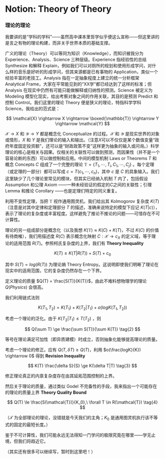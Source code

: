 # Notion: Theory of Theory

### 理论的理论

我要讲的是“学科的学科”——虽然高中课本里哲学似乎便这么宣称——但这里讲的是言之有物的理论构建，而非关乎世界本质的基础支撑。

广义的理论（Theory）可以等同为知识（Knowledge），而知识被我分为 Experience、Analysis、Science 三种层级。Experience 指经验性的总结 Synthesize 和解释 Explain，例如我们可以对厕所的规划和使用形成学问，对什么样的音乐是好听的形成学问，但其来源都是已有事物的 Application，类似一个经验丰富的老技工。Analysis 指在一定抽象程度上建立的统一分析框架 Analytical Frame，大家在平常能见到的“XX学”都已经达到了这样的标准；但 Analysis 在现实中仍然有可能只能做解释或归纳性的预测。Science 被定义为 Modeling 模型化现实，给出考察对象之间的作用关联，其目的是预测 Predict 和控制 Control。我们这里的理论 Theory 便是狭义的理论，特指科学学科 Science。我给出的范式是：

$$
\mathcal{X} \rightarrow X \rightarrow \boxed{\mathbb{T}} \rightarrow Y \rightarrow \mathcal{Y}
$$

$\mathcal{X} \rightarrow X$ 和 $\mathcal{Y} \rightarrow Y$ 都是概念化 Conceptualize 的过程。$\mathcal{X}$ 和 $\mathcal{Y}$ 是现实世界的对象或情形，$X$ 和 $Y$ 是我们理论的输入和输出。（注意$X$可以不仅仅是某个数值变量“政府年度固定投资额”，还可以是“财政政策不变”这样更为抽象的输入或问询。）科学理论的核心是相关与因果。仅相关的关联性可以做到预测，而因果性（并不是一个容易论断的东西）可以做控制和应用。中间的模型机制 Laws or Theorems $T$ 和概念 Concepts $C$ 组成了一个完整的理论 $\mathbb{T}=\{T_1,\cdots,T_i,C_1,\cdots,C_j\}$ 。每个定理（或定理的一部分）都可以写成 $c = T(c_1,\cdots,c_n)$，其中 $c$ 是 $C$ 的具象输入。我们这里缺少了几个理论里常见的模块，但其实已经纳入机制 $T$ 内了，包括假设 Assumption 和公理 Axiom ——一种未经验证的假定的$C$之间的关联性；引理 Lemma 和推论 Corollary ——也是定理们特定的同义重复。

利用不变性定理，当把 $\mathbb{T}$ 视作通用图灵机，我们给出其 Kolmogorov 复杂度 $K(T)$（注意是对其中定律和定理部分 $T$ 的描述，准确来说特定的模型下应记 $K(T|c)$），表示了理论的复杂度或丰富程度。这样避免了推论不推论的问题——可惜存在不可计算性。

理论的另一组成部分是概念化（以及我想 $K(\mathbb{T}) \approx K(C) + K(T)$，不过 $K(C)$ 的价值有待商榷），我们用描述度 $R(C)$ 表示概念化映射 $C: \mathcal{X} \rightarrow c_X$ 的定义域，等于理论的适用范围 $R(T)$。参照柯氏复杂度的上界，我们有 **Theory Inequality** 

$$
K(T) \le K(T|R(T)) +  S(T) + c_0 \tag{1}
$$

其中 $S(T) = log(R(T))$ 为理论熵 Theory Entropy。这说明即使我们明晰了理论在现实中的适用范围，它的复杂度仍然存在一个下界。

定义理论的质量 $Q(T) = \frac{S(T)}{K(T)}$，由此不难料想物理学的理论 $Q(Physics)$ 会很高。

我们利用链式法则

$$
K(T_1,T_2) = K(T_1) + K(T_2|T_1) + o(logK(T_1,T_2))
$$

考虑一个理论的泛化。由于 $K(T_2|T_1) \le T(T_2)$ ，则

$$
Q(\sum T) \ge \frac{\sum S(T)}{\sum K(T)} \tag{2}
$$

等号在理论满足可加性（即异质建模）时成立，否则抽象化能够提高理论的质量。

考虑一个理论的修正。应有 $Q(T,\delta T) \ge Q(T)$，利用 $o(\frac{logK}{K}) \rightarrow 0$ 得到 **Revision Inequality**

$$
K(T) \frac{\delta S}{S} \ge K(\delta T|T) \tag{3}
$$

修正理论真正的内禀复杂度存在由其延拓范围控制的上界。

然后关于理论的质量，通过类似 Godel 不完备性的手段，我来指出一个可能存在的理论的质量上界 **Theory Quality Bound**

$$
Q(T) \le \frac{S(\mathcal{T})}{K_0},\ \forall T \in R(\mathcal{T}) \tag{4}
$$

（$\mathcal{T}$ 为全部理论的理论，没错就是今天我们的主角；$K_0$ 是通用图灵机执行该不等式的固定的最短长度。）

鉴于不可计算性，我们可能永远无法得知一门学问的极限究竟在哪里——学无止境，但我们将趋近它。

（其实还有很多可以继续写，暂时到这里吧！）